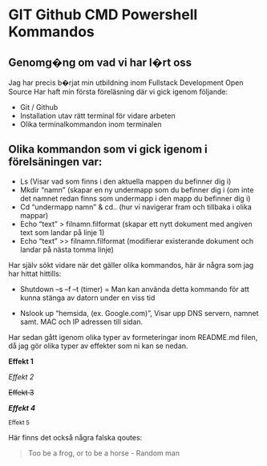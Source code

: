 
# GIT Github CMD Powershell Kommandos 
## Genomg�ng om vad vi har l�rt oss 
Jag har precis b�rjat min utbildning inom Fullstack Development Open Source 
Har haft min första föreläsning där vi gick igenom följande:
- Git / Github
- Installation utav rätt terminal för vidare arbeten
- Olika terminalkommandon inom terminalen

## Olika kommandon som vi gick igenom i förelsäningen var:
- Ls (Visar vad som finns i den aktuella mappen du befinner dig i)
- Mkdir “namn” (skapar en ny undermapp som du befinner dig i (om inte det namnet redan finns som undermapp i den mapp du befinner dig i) 
- Cd “undermapp namn” & cd.. (hur vi navigerar fram och tillbaka i olika mappar) 
- Echo “text” > filnamn.filformat (skapar ett nytt dokument med angiven text som landar på linje 1) 
- Echo “text” >> filnamn.filformat (modifierar existerande dokument och landar på nästa tomma linje) 

Har själv sökt vidare när det gäller olika kommandos, här är några som jag har hittat hittills:
- Shutdown –s –f –t (timer) = Man kan använda detta kommando för att kunna stänga av datorn under en viss tid 

- Nslook up “hemsida, (ex. Google.com)”, Visar upp DNS servern, namnet samt. MAC och IP adressen till sidan. 

Har sedan gått igenom olika typer av formeteringar inom README.md filen, 
då jag gör olika typer av effekter som ni kan se nedan. 

**Effekt 1** 

*Effekt 2* 

~~Effekt 3~~ 

***Effekt 4***

<sub>Effekt 5</sub>

Här finns det också några falska qoutes:
> Too be a frog, or to be a horse - Random man